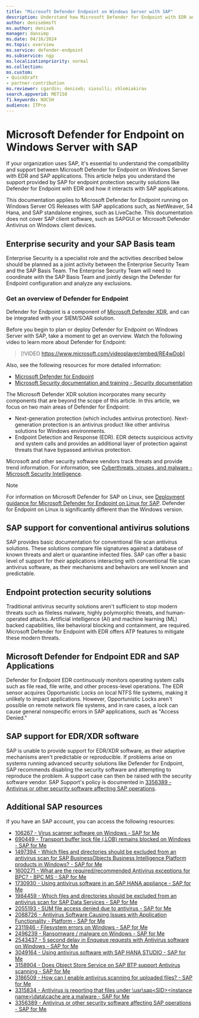 ```yaml
---  
title: "Microsoft Defender Endpoint on Windows Server with SAP"  
description: Understand how Microsoft Defender for Endpoint with EDR and other advanced security capabilities interacts with SAP applications.
author: denisebmsft
ms.author: deniseb  
manager: dansimp
ms.date: 04/16/2024
ms.topic: overview
ms.service: defender-endpoint  
ms.subservice: ngp
ms.localizationpriority: normal
ms.collection:  
ms.custom: 
- QuickDraft  
- partner-contribution
ms.reviewer: cgardin; deniseb; siosulli; shlomiakirav  
search.appverid: MET150  
f1.keywords: NOCSH 
audience: ITPro
---  
```


# Microsoft Defender for Endpoint on Windows Server with SAP

If your organization uses SAP, it's essential to understand the compatibility and support between Microsoft Defender for Endpoint on Windows Server with EDR and SAP applications. This article helps you understand the support provided by SAP for endpoint protection security solutions like Defender for Endpoint with EDR and how it interacts with SAP applications.

This documentation applies to Microsoft Defender for Endpoint running on Windows Server OS Releases with SAP applications such, as NetWeaver, S4 Hana, and SAP standalone engines, such as LiveCache. This documentation does not cover SAP client software, such as SAPGUI or Microsoft Defender Antivirus on Windows client devices.

## Enterprise security and your SAP Basis team

Enterprise Security is a specialist role and the activities described below should be planned as a joint activity between the Enterprise Security Team and the SAP Basis Team. The Enterprise Security Team will need to coordinate with the SAP Basis Team and jointly design the Defender for Endpoint configuration and analyze any exclusions.  

### Get an overview of Defender for Endpoint

Defender for Endpoint is a component of [Microsoft Defender XDR](/microsoft-365/security/defender/), and can be integrated with your SIEM/SOAR solution. 

Before you begin to plan or deploy Defender for Endpoint on Windows Server with SAP, take a moment to get an overview. Watch the following video to learn more about Defender for Endpoint:

> [!VIDEO https://www.microsoft.com/videoplayer/embed/RE4wDob]

Also, see the following resources for more detailed information:

- [Microsoft Defender for Endpoint](microsoft-defender-endpoint.md)
- [Microsoft Security documentation and training - Security documentation](/security/)

The Microsoft Defender XDR solution incorporates many security components that are beyond the scope of this article. In this article, we focus on two main areas of Defender for Endpoint:

- Next-generation protection (which includes antivirus protection). Next-generation protection is an antivirus product like other antivirus solutions for Windows environments.
- Endpoint Detection and Response (EDR). EDR detects suspicious activity and system calls and provides an additional layer of protection against threats that have bypassed antivirus protection. 

Microsoft and other security software vendors track threats and provide trend information. For information, see [Cyberthreats, viruses, and malware - Microsoft Security Intelligence](https://www.microsoft.com/en-us/wdsi/threats). 


> [!NOTE]
> For information on Microsoft Defender for SAP on Linux, see [Deployment guidance for Microsoft Defender for Endpoint on Linux for SAP](/microsoft-365/security/defender-endpoint/mde-linux-deployment-on-sap). Defender for Endpoint on Linux is significantly different than the Windows version. 

## SAP support for conventional antivirus solutions

SAP provides basic documentation for conventional file scan antivirus solutions. These solutions compare file signatures against a database of known threats and alert or quarantine infected files. SAP can offer a basic level of support for their applications interacting with conventional file scan antivirus software, as their mechanisms and behaviors are well known and predictable.

## Endpoint protection security solutions

Traditional antivirus security solutions aren't sufficient to stop modern threats such as fileless malware, highly polymorphic threats, and human-operated attacks. Artificial intelligence (AI) and machine learning (ML) backed capabilities, like behavioral blocking and containment, are required. Microsoft Defender for Endpoint with EDR offers ATP features to mitigate these modern threats.

## Microsoft Defender for Endpoint EDR and SAP Applications

Defender for Endpoint EDR continuously monitors operating system calls such as file read, file write, and other process-level operations. The EDR sensor acquires Opportunistic Locks on local NTFS file systems, making it unlikely to impact applications. However, Opportunistic Locks aren't possible on remote network file systems, and in rare cases, a lock can cause general nonspecific errors in SAP applications, such as "Access Denied."

## SAP support for EDR/XDR software

SAP is unable to provide support for EDR/XDR software, as their adaptive mechanisms aren't predictable or reproducible. If problems arise on systems running advanced security solutions like Defender for Endpoint, SAP recommends disabling the security software and attempting to reproduce the problem. A support case can then be raised with the security software vendor. SAP Support's policy is documented in [3356389 - Antivirus or other security software affecting SAP operations](https://launchpad.support.sap.com/#/notes/3356389).

## Additional SAP resources

If you have an SAP account, you can access the following resources:

- [106267 - Virus scanner software on Windows - SAP for Me](https://me.sap.com/notes/106267) 
- [690449 - Transport buffer lock file (.LOB) remains blocked on Windows - SAP for Me](https://me.sap.com/notes/690449) 
- [1497394 - Which files and directories should be excluded from an antivirus scan for SAP BusinessObjects Business Intelligence Platform products in Windows? - SAP for Me](https://me.sap.com/notes/1497394/E) 
- [1600271 - What are the required/recommended Antivirus exceptions for BPC? - BPC MS - SAP for Me](https://me.sap.com/notes/1600271/E) 
- [1730930 - Using antivirus software in an SAP HANA appliance - SAP for Me](https://me.sap.com/notes/1730930/E) 
- [1984459 - Which files and directories should be excluded from an antivirus scan for SAP Data Services - SAP for Me](https://me.sap.com/notes/1984459/E) 
- [2055193 - SUM file access denied due to antivirus - SAP for Me](https://me.sap.com/notes/2055193/E) 
- [2088726 - Antivirus Software Causing Issues with Application Functionality - Platform - SAP for Me](https://me.sap.com/notes/2088726/E) 
- [2311946 - Filesystem errors on Windows - SAP for Me](https://me.sap.com/notes/2311946) 
- [2496239 - Ransomware / malware on Windows - SAP for Me](https://me.sap.com/notes/2496239) 
- [2543437 - 5 second delay in Enqueue requests with Antivirus software on Windows - SAP for Me](https://me.sap.com/notes/2543437/E) 
- [3049164 - Using antivirus software with SAP HANA STUDIO - SAP for Me](https://me.sap.com/notes/3049164/E) 
- [3158904 - Does Object Store Service on SAP BTP support Antivirus scanning - SAP for Me](https://me.sap.com/notes/3158904/E) 
- [3186509 - How can I enable antivirus scanning for uploaded files? - SAP for Me](https://me.sap.com/notes/3186509/E) 
- [3315834 - Antivirus is reporting that files under \usr\sap\<SID>\<instance name>\data\cache are a malware - SAP for Me](https://me.sap.com/notes/3315834/E) 
- [3356389 - Antivirus or other security software affecting SAP operations - SAP for Me](https://me.sap.com/notes/3356389)
